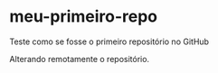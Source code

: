 # meu-primeiro-repo
Teste como se fosse o primeiro repositório no GitHub

Alterando remotamente o repositório.
